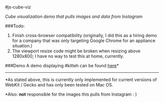 #js-cube-viz

*Cube visualization demo that pulls images and data from Instagram*

###Todo:
1. Finish cross-browser compatibility (originally, I did this as a hiring demo for a company that was only targeting Google Chrome for an appliance situation.)
2. The viewport resize code might be broken when resizing above 1280x800; I have no way to test this at home, currently.


###Demo
A demo displaying #kitteh can be found [here](http://mta-cube-viz.s3.amazonaws.com/cube.html)*

---
*As stated above, this is currently only implemented for current versions of WebKit / Gecko and has only been tested on Mac OS.

*Also: **not** responsible for the images this pulls from Instagram : )